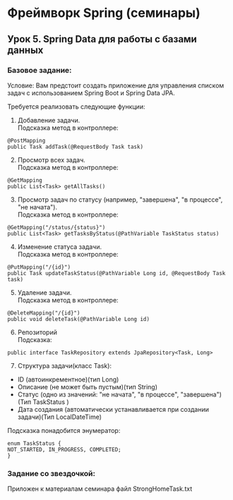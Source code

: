 # Фреймворк Spring (семинары)
## Урок 5. Spring Data для работы с базами данных

### Базовое задание:
Условие:
Вам предстоит создать приложение для управления списком задач с использованием Spring Boot и Spring Data JPA. 

Требуется реализовать следующие функции:
1. Добавление задачи.  
Подсказка метод в контроллере:
```
@PostMapping 
public Task addTask(@RequestBody Task task)
```
2. Просмотр всех задач.  
Подсказка метод в контроллере: 
```
@GetMapping 
public List<Task> getAllTasks()
```
3. Просмотр задач по статусу (например, "завершена", "в процессе", "не начата").  
Подсказка метод в контроллере: 
```
@GetMapping("/status/{status}") 
public List<Task> getTasksByStatus(@PathVariable TaskStatus status)
```
4. Изменение статуса задачи.  
Подсказка метод в контроллере: 
```
@PutMapping("/{id}") 
public Task updateTaskStatus(@PathVariable Long id, @RequestBody Task task)
```
5. Удаление задачи.  
Подсказка метод в контроллере: 
```
@DeleteMapping("/{id}")
public void deleteTask(@PathVariable Long id)
```
6. Репозиторий  
Подсказка:
```
public interface TaskRepository extends JpaRepository<Task, Long>
```
7. Структура задачи(класс Task):
- ID (автоинкрементное)(тип Long)
- Описание (не может быть пустым)(тип String)
- Статус (одно из значений: "не начата", "в процессе", "завершена")(Тип TaskStatus )
- Дата создания (автоматически устанавливается при создании задачи)(Тип LocalDateTime)

Подсказка понадобится энумератор:
```
enum TaskStatus {
NOT_STARTED, IN_PROGRESS, COMPLETED;
}
```

### Задание со звездочкой:
Приложен к материалам семинара файл StrongHomeTask.txt
